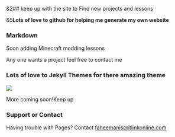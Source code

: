 &2## keep up with the site to Find new projects and lessons 




&5**Lots of love to github for helping me generate my own website**
### Markdown

Soon adding Minecraft modding lessons
    

Any one wants a project feel free to contact me

### Lots of love to Jekyll Themes for there amazing theme
<img src=https://user-images.githubusercontent.com/59430847/101237365-ea43ca80-36f9-11eb-985a-7d765c5c3e73.png>

More coming soon!Keep up
### Support or Contact

Having trouble with Pages? Contact faheemanis@itlinkonline.com

